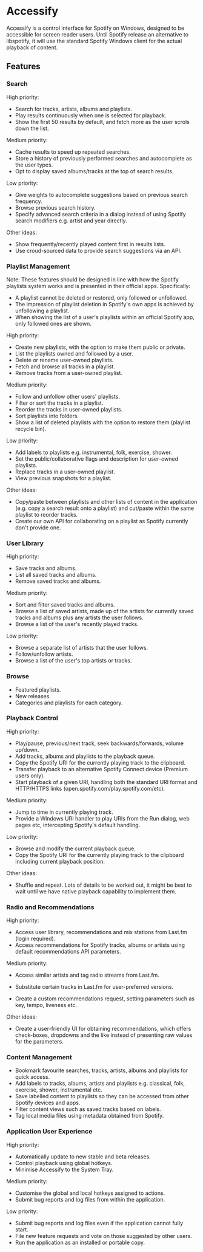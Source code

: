 # Accessify

Accessify is a control interface for Spotify on Windows, designed to be accessible for screen reader users.  Until Spotify release an alternative to libspotify, it will use the standard Spotify Windows client for the actual playback of content.

## Features

### Search

High priority:

- Search for tracks, artists, albums and playlists.
- Play results continuously when one is selected for playback.
- Show the first 50 results by default, and fetch more as the user scrols down the list.

Medium priority:

- Cache results to speed up repeated searches.
- Store a history of previously performed searches and autocomplete as the user types.
- Opt to display saved albums/tracks at the top of search results.

Low priority:

- Give weights to autocomplete suggestions based on previous search frequency.
- Browse previous search history.
- Specify advanced search criteria in a dialog instead of using Spotify search modifiers e.g. artist and year directly.

Other ideas:

- Show frequently/recently played content first in results lists.
- Use croud-sourced data to provide search suggestions via an API.

### Playlist Management

Note: These features should be designed in line with how the Spotify playlists system works and is presented in their official apps.  Specifically:

- A playlist cannot be deleted or restored, only followed or unfollowed.
- The impression of playlist deletion in Spotify's own apps is achieved by unfollowing a playlist.
- When showing the list of a user's playlists within an official Spotify app, only followed ones are shown.

High priority:

- Create new playlists, with the option to make them public or private.
- List the playlists owned and followed by a user.
- Delete or rename user-owned playlists.
- Fetch and browse all tracks in a playlist.
- Remove tracks from a user-owned playlist.

Medium priority:

- Follow and unfollow other users' playlists.
- Filter or sort the tracks in a playlist.
- Reorder the tracks in user-owned playlists.
- Sort playlists into folders.
- Show a list of deleted playlists with the option to restore them (playlist recycle bin).

Low priority:

- Add labels to playlists e.g. instrumental, folk, exercise, shower.
- Set the public/collaborative flags and description for user-owned playlists.
- Replace tracks in a user-owned playlist.
- View previous snapshots for a playlist.

Other ideas:

- Copy/paste between playlists and other lists of content in the application (e.g. copy a search result onto a playlist) and cut/paste within the same playlist to reorder tracks.
- Create our own API for collaborating on a playlist as Spotify currently don't provide one.

### User Library

High priority:

- Save tracks and albums.
- List all saved tracks and albums.
- Remove saved tracks and albums.

Medium priority:

- Sort and filter saved tracks and albums.
- Browse a list of saved artists, made up of the artists for currently saved tracks and albums plus any artists the user follows.
- Browse a list of the user's recently played tracks.

Low priority:

- Browse a separate list of artists that the user follows.
- Follow/unfollow artists.
- Browse a list of the user's top artists or tracks.

### Browse

- Featured playlists.
- New releases.
- Categories and playlists for each category.

### Playback Control

High priority:

- Play/pause, previous/next track, seek backwards/forwards, volume up/down.
- Add tracks, albums and playlists to the playback queue.
- Copy the Spotify URI for the currently playing track to the clipboard.
- Transfer playback to an alternative Spotify Connect device (Premium users only).
- Start playback of a given URI, handling both the standard URI format and HTTP/HTTPS links (open.spotify.com/play.spotify.com/etc).

Medium priority:

- Jump to time in currently playing track.
- Provide a Windows URI handler to play URIs from the Run dialog, web pages etc, intercepting Spotify's default handling.

Low priority:

- Browse and modify the current playback queue.
- Copy the Spotify URI for the currently playing track to the clipboard including current playback position.

Other ideas:

- Shuffle and repeat.  Lots of details to be worked out, it might be best to wait until we have native playback capability to implement them.

### Radio and Recommendations

High priority:

- Access user library, recommendations and mix stations from Last.fm (login required).
- Access recommendations for Spotify tracks, albums or artists using default recommendations API parameters.

Medium priority:

- Access similar artists and tag radio streams from Last.fm.
- Substitute certain tracks in Last.fm for user-preferred versions.

- Create a custom recommendations request, setting parameters such as key, tempo, liveness etc.

Other ideas:

- Create a user-friendly UI for obtaining recommendations, which offers check-boxes, dropdowns and the like instead of presenting raw values for the parameters.

### Content Management

- Bookmark favourite searches, tracks, artists, albums and playlists for quick access.
- Add labels to tracks, albums, artists and playlists e.g. classical, folk, exercise, shower, instrumental etc.
- Save labelled content to playlists so they can be accessed from other Spotify devices and apps.
- Filter content views such as saved tracks based on labels.
- Tag local media files using metadata obtained from Spotify.

### Application User Experience

High priority:

- Automatically update to new stable and beta releases.
- Control playback using global hotkeys.
- Minimise Accessify to the System Tray.

Medium priority:

- Customise the global and local hotkeys assigned to actions.
- Submit bug reports and log files from within the application.

Low priority:

- Submit bug reports and log files even if the application cannot fully start.
- File new feature requests and vote on those suggested by other users.
- Run the application as an installed or portable copy.


